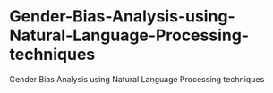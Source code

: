# Gender-Bias-Analysis-using-Natural-Language-Processing-techniques
Gender Bias Analysis using Natural Language Processing techniques
